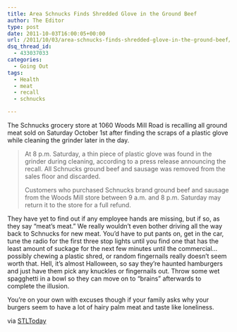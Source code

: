 ```yaml
---
title: Area Schnucks Finds Shredded Glove in the Ground Beef
author: The Editor
type: post
date: 2011-10-03T16:00:05+00:00
url: /2011/10/03/area-schnucks-finds-shredded-glove-in-the-ground-beef/
dsq_thread_id:
  - 433037033
categories:
  - Going Out
tags:
  - Health
  - meat
  - recall
  - schnucks

---
```

The Schnucks grocery store at 1060 Woods Mill Road is recalling all ground meat sold on Saturday October 1st after finding the scraps of a plastic glove while cleaning the grinder later in the day.

> At 8 p.m. Saturday, a thin piece of plastic glove was found in the grinder during cleaning, according to a press release announcing the recall. All Schnucks ground beef and sausage was removed from the sales floor and discarded.
> 
> Customers who purchased Schnucks brand ground beef and sausage from the Woods Mill store between 9 a.m. and 8 p.m. Saturday may return it to the store for a full refund.

They have yet to find out if any employee hands are missing, but if so, as they say &#8220;meat&#8217;s meat.&#8221; We really wouldn&#8217;t even bother driving all the way back to Schnucks for new meat. You&#8217;d have to put pants on, get in the car, tune the radio for the first three stop lights until you find one that has the least amount of suckage for the next few minutes until the commercial&#8230;possibly chewing a plastic shred, or random fingernails really doesn&#8217;t seem worth that. Hell, it&#8217;s almost Halloween, so say they&#8217;re haunted hamburgers and just have them pick any knuckles or fingernails out. Throw some wet spagghetti in a bowl so they can move on to &#8220;brains&#8221; afterwards to complete the illusion.

You&#8217;re on your own with excuses though if your family asks why your burgers seem to have a lot of hairy palm meat and taste like loneliness.

via <a href="http://www.stltoday.com/lifestyles/health-med-fit/health/health-matters/article_3c7db1f6-ed3c-11e0-a139-001a4bcf6878.html" target="_blank">STLToday</a>